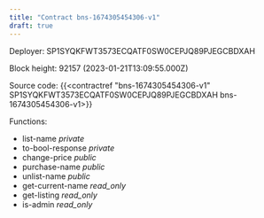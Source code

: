 ```yaml
---
title: "Contract bns-1674305454306-v1"
draft: true
---
```

Deployer: SP1SYQKFWT3573ECQATF0SW0CEPJQ89PJEGCBDXAH


 



Block height: 92157 (2023-01-21T13:09:55.000Z)

Source code: {{<contractref "bns-1674305454306-v1" SP1SYQKFWT3573ECQATF0SW0CEPJQ89PJEGCBDXAH bns-1674305454306-v1>}}

Functions:

* list-name _private_
* to-bool-response _private_
* change-price _public_
* purchase-name _public_
* unlist-name _public_
* get-current-name _read_only_
* get-listing _read_only_
* is-admin _read_only_
